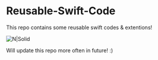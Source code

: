# Reusable-Swift-Code
This repo contains some reusable swift codes &amp; extentions!

![N|Solid](https://img.icons8.com/ios/300/000000/swift-filled.png)

Will update this repo more often in future! :)
